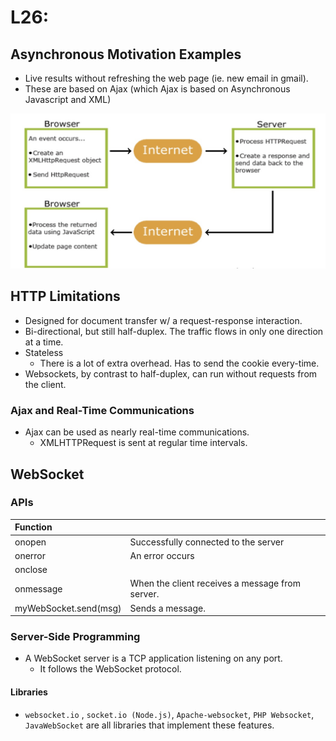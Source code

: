 # L26:

## Asynchronous Motivation Examples

* Live results without refreshing the web page \(ie. new email in gmail\).
* These are based on Ajax \(which Ajax is based on Asynchronous Javascript and XML\)

![Browser must send a request to a server triggered by an event.](../../.gitbook/assets/image%20%28445%29.png)

## HTTP Limitations

* Designed for document transfer w/ a request-response interaction.
* Bi-directional, but still half-duplex. The traffic flows in only one direction at a time.
* Stateless
  * There is a lot of extra overhead. Has to send the cookie every-time.
* Websockets, by contrast to half-duplex, can run without requests from the client.

### Ajax and Real-Time Communications

* Ajax can be used as nearly real-time communications.
  * XMLHTTPRequest is sent at regular time intervals.

## WebSocket

### APIs

| Function |  |
| :--- | :--- |
| onopen | Successfully connected to the server |
| onerror | An error occurs |
| onclose |  |
| onmessage | When the client receives a message from server. |
| myWebSocket.send\(msg\) | Sends a message. |

### Server-Side Programming

* A WebSocket server is a TCP application listening on any port.
  * It follows the WebSocket protocol.

#### Libraries

* `websocket.io` , `socket.io (Node.js)`, `Apache-websocket`, `PHP Websocket`, `JavaWebSocket` are all libraries that implement these features.





